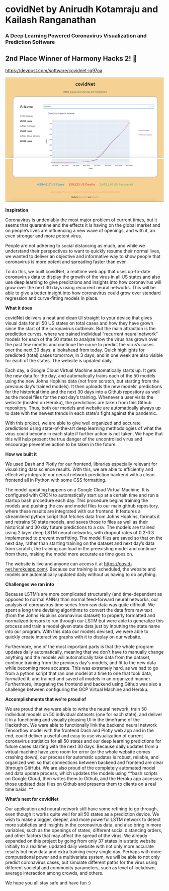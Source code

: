 # covidNet by Anirudh Kotamraju and Kailash Ranganathan 
### A Deep Learning Powered Coronavirus Visualization and Prediction Software
## 2nd Place Winner of Harmony Hacks 2! 🎉 
https://devpost.com/software/covidnet-jq97oa

<img src = "Images/top-half.png" alt = "Top Half of Website"> 
<img src = "Images/new-bottom-half.png" alt = "Top Half of Website"> 


**Inspiration**

Coronavirus is undeniably the most major problem of current times, but it seems that quarantine and the effects it is having on the global market and on people’s lives are influencing a new wave of openings, and with it, an even stronger and more potent virus. 

People are not adhering to social distancing as much, and while we understand their perspectives to want to quickly resume their normal lives, we wanted to deliver an objective and informative way to show people that coronavirus is more potent and spreading faster than ever. 

To do this, we built covidNet, a realtime web app that uses up-to-date coronavirus data to display the growth of the virus in all US states and also use deep learning to give predictions and insights into how coronavirus will grow over the next 30 days using recurrent neural networks. This will be able to give a better insight into how coronavirus could grow over standard regression and curve-fitting models in place.  

**What it does**

covidNet delivers a neat and clean UI straight to your device that gives visual data for all 50 US states on total cases and how they have grown since the start of the coronavirus outbreak. But the main attraction is the prediction curves, where we trained individual “recurrent neural network” models for each of the 50 states to analyze how the virus has grown over the past few months and continue the curve to predict the virus’s cases over the next 30 days, a lookahead from today. Quick highlights for predicted (total) cases tomorrow, in 3 days, and in one week are also visible for each of the states. The website is updated daily. 

Each day, a Google Cloud Virtual Machine automatically starts up. It gets the new data for the day, and automatically trains each of the 50 models using the new Johns Hopkins data (not from scratch, but starting from the previous day’s trained models). It then uploads the new models’ predictions for the historical time and the next 30 days into a Github repository as well as the model files for the next day’s training. Whenever a user visits the website (hosted on Heroku), the predictions are taken from this Github repository. Thus, both our models and website are automatically always up to date with the newest trends in each state's fight against the pandemic. 

With this project, we are able to give well organized and accurate predictions using state-of-the-art deep learning methodologies of what the virus could become in each state if further action is not taken. We hope that this will help present the true danger of the uncontrolled virus and encourage preventive action to be taken in the future. 

**How we built it**

We used Dash and Plotly for our frontend, libraries especially relevant for visualizing data science results. With this, we are able to efficiently and effectively integrate our neural network prediction backend with a clean frontend all in Python with some CSS formatting. 

The model updating happens on a Google Cloud Virtual Machine. It is configured with CRON to automatically start up at a certain time and run a startup bash procedure each day. This procedure begins training the models and pushing the csv and model files to our main github repository, where these results are integrated with our frontend. It features a streamlined python script that fetches data from Johns Hopkins, formats it and retrains 50 state models, and saves those to files as well as their historical and 30 day future predictions to a csv.  The models are trained using 2 layer deep LSTM neural networks, with dropout rates of 0.2-0.3 implemented to prevent overfitting. The model files are saved so that on the next day, rather than starting training on the dataset and next day’s data from scratch, the training can load in the preexisting model and continue from there, making the model more accurate as time goes on. 

The website is live and anyone can access it at https://covid-net.herokuapp.com/. Because our training is scheduled, the website and models are automatically updated daily without us having to do anything. 

**Challenges we ran into**

Because LSTM’s are more complicated structurally (and time-dependent as opposed to normal ANNs) than normal feed-forward neural networks, our analysis of coronavirus time series from raw data was quite difficult. We spent a long time devising algorithms to convert the data from raw text (from the Johns Hopkins coronavirus dataset) to properly formatted and normalized tensors to run through our LSTM but were able to generalize this process and train a model given state data just by inputting the state name into our program. With this data our models devised, we were able to quickly create interactive graphs with it to display on our website. 

Furthermore, one of the most important parts is that the whole program updates daily automatically, meaning that we don't have to manually change anything and the models will automatically take data from the dataset, continue training from the previous day's models, and fit to the new data while becoming more accurate. This was extremely hard, as we had to go from a python script that ran one model at a time to one that took data, formatted it, and trained and saved all models in an organized manner. Furthermore, integrating the frontend and backend using Github was also a challenge between configuring the GCP Virtual Machine and Heroku. 

**Accomplishments that we're proud of**

We are proud that we were able to write the neural network, train 50 individual models on 50 individual datasets (one for each state), and deliver it in a functioning and visually pleasing UI in the timeframe of the Hackathon. We were able to functionally link the backend neural network Tensorflow model with the frontend Dash and Plotly web app and in the end, could deliver a useful and easy to use visualization of current coronavirus statistics for all 50 states and our deep learning predictions for future cases starting with the next 30 days. Because daily updates from a virtual machine have zero room for error (or the whole website comes crashing down), our process for automatic updates is robust, reliable, and organized well so that connections between backend and frontend are clear (through GitHub). We are also proud of the completely automated model and data update process, which updates the models using **bash scripts on Google Cloud, then writes them to Github, and the Heroku app accesses those updated data files on Github and presents them to clients on a real time basis. **

**What’s next for covidNet**

Our application and neural network still have some refining to go through, even though it works quite well for all 50 states as a prediction device. We wish to make a bigger, deeper, and more powerful LSTM network to detect more subtleties and insights in the coronavirus data, and also bring in more variables, such as the openings of states, different social distancing orders, and other factors that may affect the spread of the virus. We already expanded on this project by going from only 37 states in a static website initially to a realtime, updated daily website with not only more accurate results but new data and extra training every single day. Perhaps with more computational power and a multivariate system, we will be able to not only predict coronavirus cases, but simulate different paths for the virus using different societal and community parameters, such as level of lockdown, average interaction among crowds, and others. 

We hope you all stay safe and have fun :)
